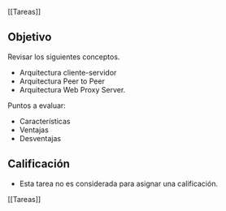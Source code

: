 [[Tareas]]

## Objetivo

Revisar los siguientes conceptos.

- Arquitectura cliente-servidor
- Arquitectura Peer to Peer
- Arquitectura Web Proxy Server.

Puntos a evaluar:

- Características
- Ventajas
- Desventajas

## Calificación

- Esta tarea no es considerada para asignar una calificación.

[[Tareas]]
